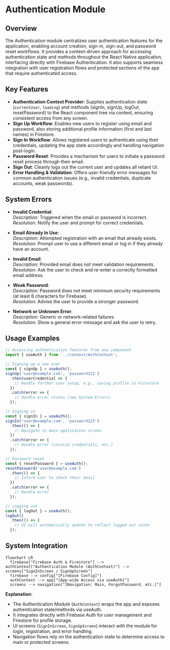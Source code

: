 # Authentication Module

## Overview
The Authentication module centralizes user authentication features for the application, enabling account creation, sign-in, sign-out, and password reset workflows. It provides a context-driven approach for accessing authentication state and methods throughout the React Native application, interfacing directly with Firebase Authentication. It also supports seamless integration with user registration flows and protected sections of the app that require authenticated access.

## Key Features

- **Authentication Context Provider**: Supplies authentication state (`currentUser`, `loading`) and methods (signIn, signUp, logOut, resetPassword) to the React component tree via context, ensuring consistent access from any screen.
- **Sign Up Workflow**: Enables new users to register using email and password, also storing additional profile information (first and last names) in Firestore.
- **Sign In Workflow**: Allows registered users to authenticate using their credentials, updating the app state accordingly and handling navigation post-login.
- **Password Reset**: Provides a mechanism for users to initiate a password reset process through their email.
- **Sign Out**: Cleanly logs out the current user and updates all reliant UI.
- **Error Handling & Validation**: Offers user-friendly error messages for common authentication issues (e.g., invalid credentials, duplicate accounts, weak passwords).

## System Errors

- **Invalid Credential**:  
  _Description_: Triggered when the email or password is incorrect.  
  _Resolution_: Notify the user and prompt for correct credentials.

- **Email Already In Use**:  
  _Description_: Attempted registration with an email that already exists.  
  _Resolution_: Prompt user to use a different email or log in if they already have an account.

- **Invalid Email**:  
  _Description_: Provided email does not meet validation requirements.  
  _Resolution_: Ask the user to check and re-enter a correctly formatted email address.

- **Weak Password**:  
  _Description_: Password does not meet minimum security requirements (at least 6 characters for Firebase).  
  _Resolution_: Advise the user to provide a stronger password.

- **Network or Unknown Error**:  
  _Description_: Generic or network-related failures.  
  _Resolution_: Show a general error message and ask the user to retry.

## Usage Examples

```javascript
// Accessing authentication features from any component
import { useAuth } from '../context/AuthContext';

// Signing up a new user
const { signUp } = useAuth();
signUp('user@example.com', 'password123')
  .then(userCredential => {
    // Handle further user setup, e.g., saving profile in Firestore
  })
  .catch(error => {
    // Handle error states (see System Errors)
  });

// Signing in
const { signIn } = useAuth();
signIn('user@example.com', 'password123')
  .then(() => {
    // Navigate to main application screen
  })
  .catch(error => {
    // Handle error (invalid credentials, etc.)
  });

// Password reset
const { resetPassword } = useAuth();
resetPassword('user@example.com')
  .then(() => {
    // Inform user to check their email
  })
  .catch(error => {
    // Handle error
  });

// Logging out
const { logOut } = useAuth();
logOut()
  .then(() => {
    // UI will automatically update to reflect logged out state
  });
```

## System Integration

```mermaid
flowchart LR
  firebase["Firebase Auth & Firestore"] --> authContext["Authentication Module (AuthContext)"] --> screens["SignInScreen / SignUpScreen"]
  firebase --> config["[Firebase Config]"]
  authContext --> app["[App-wide Access via useAuth]"] 
  screens --> navigation["[Navigation: Main, ForgotPassword, etc.]"]
```

**Explanation**:  
- The Authentication Module (`AuthContext`) wraps the app and exposes authentication state/methods via useAuth.
- It integrates directly with Firebase Auth for user management and Firestore for profile storage.
- UI screens (`SignInScreen`, `SignUpScreen`) interact with the module for login, registration, and error handling.
- Navigation flows rely on the authentication state to determine access to main or protected screens.